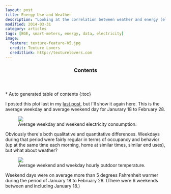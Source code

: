 ```yaml
---
layout: post
title: Energy Use and Weather
description: "Looking at the correlation between weather and energy (electricity) consumption."
modified: 2014-03-31
category: articles
tags: [BGE, smart-meters, energy, data, electricity]
image:
  feature: texture-feature-05.jpg
  credit: Texture Lovers
  creditlink: http://texturelovers.com
---
```


<section id="table-of-contents" class="toc">
  <header>
    <h3>Contents</h3>
  </header>
<div id="drawer" markdown="1">
*  Auto generated table of contents
{:toc}
</div>
</section><!-- /#table-of-contents -->

I posted this plot last in my <a href="{{ site.url }}/articles/Guess-What-Time-Justin-Wakes-Up">last post</a>, but I'll show it again here.  This is the average weekday and average weekend day for Janurary 18 to February 28.

<figure>
  <a href="{{ site.url }}/images/AvgDays_Elec.png"><img src="{{ site.url }}/images/AvgDays_Elec.png"></a>
  <figcaption>Average weekday and weekend electricity consumption.</figcaption>
</figure>

Obviously there's both qualitative and quantitative differences.  Weekdays during that period were fairly regular in terms of occupancy and behavior (up at the same time each morning, home at similar times, similar end uses), but what about weather?

<figure>
  <a href="{{ site.url }}/images/OutdoorT - Jan18-Feb28.png"><img src="{{ site.url }}/images/OutdoorT - Jan18-Feb28.png"></a>
  <figcaption>Average weekend and weekday hourly outdoor temperature.</figcaption>
</figure>

Weekend days were on average more than 5 degrees Fahrenheit warmer during the period of January 18 to February 28.  (There were 6 weekends between and including January 18.)






